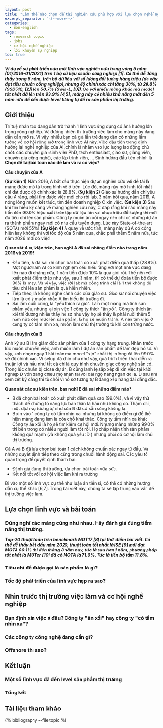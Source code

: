 ```yaml
---
layout: post
title: "Làm thế nào chọn đề tài nghiên cứu phù hợp với lựa chọn nghề nghiệp trong ngành trí tuệ nhân tạo?"
excerpt_separator: "<!--more-->"
categories:
  - non-english
tags:
  - research topic
  - jobs
  - cơ hội nghề nghiệp
  - lời khuyên sự nghiệp
toc: true
---
```


<div id="chart"></div>

<script>

// set the dimensions and margins of the graph
var margin = {top: 10, right: 30, bottom: 30, left: 50},
    width = 800 - margin.left - margin.right,
    height = 400 - margin.top - margin.bottom;

// append the svg object to the body of the page
var svg = d3.select("#chart")
  .append("svg")
    .attr("width", width + margin.left + margin.right)
    .attr("height", height + margin.top + margin.bottom)
  .append("g")
    .attr("transform",
          "translate(" + margin.left + "," + margin.top + ")");
var x = d3.scaleTime().range([0, width]);
var y = d3.scaleLinear().range([height, 0]);
var paddingForText = 10;
  // gridlines in x axis function
  function make_x_gridlines() {		
      return d3.axisBottom(x)
          .ticks(3)
  }

  // gridlines in y axis function
  function make_y_gridlines() {		
      return d3.axisLeft(y)
          .ticks(5)
  }
//Read the data
d3.csv("/assets/coco_perf.csv",

  // When reading the csv, I must format variables:
  function(d){
    return { year : d3.timeParse("%Y-%m-%d")(d.year), map : d.map, name: d.name }
  },

  // Now I can use this dataset:
  function(data) {

    // Add X axis --> it is a date format
    var x = d3.scaleTime()
      .domain(d3.extent(data, function(d) { return d.year; }))
      .range([ 0, width]);
    svg.append("g")
      .attr("transform", "translate(0," + height + ")")
      .call(d3.axisBottom(x));
    svg.append("text")             
      .attr("transform",
            "translate(" + (width/2) + " ," + 
                           (height + margin.top + 20) + ")")
      .style("text-anchor", "middle")
      .text("Released Year");
       // text label for the y axis
  svg.append("text")
      .attr("transform", "rotate(-90)")
      .attr("y", 0 - margin.left)
      .attr("x",0 - (height / 2))
      .attr("dy", "1em")
      .style("text-anchor", "middle")
      .text("Box mAP [%]"); 
    // add the X gridlines
    svg.append("g")			
        .attr("class", "grid")
        .attr("transform", "translate(0," + height + ")")
        .call(make_x_gridlines()
            .tickSize(-height)
            .tickFormat("")
        )

    // add the Y gridlines
    svg.append("g")			
        .attr("class", "grid")
        .call(make_y_gridlines()
            .tickSize(-width)
            .tickFormat("")
        )

    // Add Y axis
    var y = d3.scaleLinear()
      .domain([25, 60])
      .range([ height, 0]);
    svg.append("g")
      .call(d3.axisLeft(y));

    // Add the line
    svg.append("path")
      .datum(data)
      .attr("fill", "none")
      .attr("stroke", "green")
      .attr("stroke-width", 1.5)
      .attr("d", d3.line()
        .x(function(d) { return x(d.year) })
        .y(function(d) { return y(d.map) })
        )

    svg.append("g").selectAll("circle")
    .data(data)
    .enter()
    .append("circle")
    .attr("r", 4)
    .attr("cx", function(d) {
        return x(d.year)
    })
    .attr("cy", function(d) {
        return y(d.map)
    })
    .attr("fill", "red")
    .attr("stroke", "red")

svg.append("g").selectAll("text")
    .data(data)
    .enter()
    .append("text")
    .attr("x", function(d) {
        return x(d.year) - paddingForText
    })
    .attr("y", function(d) {
        return y(d.map) - paddingForText
    })
    .attr("fill", "green")
    .style("font-size", "12px")
    .text(function(d) {
        return d.name
    });

})

</script>
_**Ví dụ về sự phát triển của một lĩnh vực nghiên cứu trong vòng 5 năm (01/2016-01/2021) trên 1 bộ dữ liệu chuẩn công nghiệp [1]. Có thể dễ dàng thấy trong 5 năm, trên bộ dữ liệu với số lượng đối tượng hàng triệu (do vậy đạt tiêu chuẩn công nghiệp), nhưng độ chính xác chỉ tăng 30%, từ 28.8% (SSD512, [2]) lên 58.7% (Swin-L, [3]). So với nhiều mảng khác mà model tốt nhất đã lên trên 99.9% [4,5], mảng này có nhiều khả năng mất đến 5 năm nữa để đến được level tương tự để ra sản phẩm thị trường.**_
<!--more-->

## Giới thiệu
Trí tuệ nhân tạo đang dần trở thành 1 lĩnh vực ứng dụng có ảnh hưởng lớn trong công nghiệp.
Và đương nhiên thị trường việc làm cho mảng này đang dần dần mở ra.
Vì vậy, nhiều bạn cả già lẫn trẻ đang dần có những lầm tưởng về cơ hội rộng mở trong lĩnh vực AI này.
Việc đầu tiên trong định hướng lại nghề nghiệp của AI, chính là nhắm vào lực lượng lao động chủ chốt: các chuyên gia (sinh viên PhD, tech enthusiast, giáo sư, giảng viên, chuyên gia công nghệ), các lập trình viên, ...
Định hướng đầu tiên chính là __Chọn đề tài/bài toán nào để làm và ra có việc?__

__Câu chuyện của A__

__(Sự kiện 1)__ Năm 2016, A bắt đầu thực hiện dự án nghiên cứu với đề tài là mảng được mô tả trong hình vẽ ở trên. 
Lúc đó, mảng này mô hình tốt nhất chỉ đạt được độ chính xác là 28.8%.
__(Sự kiện 2)__ Giáo sư hướng dẫn chỉ yêu cầu A rằng, phải tìm được việc mới cho rời lab.
3 năm trôi qua, năm 2019, A nóng lòng muốn kết thúc, tìm đến doanh nghiệp C xin việc.
__(Sự kiện 3)__ Sau khi tìm hiểu kỹ càng về mảng nghiên cứu này, C đáp rằng khi nào mảng này tiến đến 99.9% hiệu suất trên tập dữ liệu lớn vài chục triệu đối tượng thì mới đủ tiêu chí lên sản phẩm.
Công ty muốn ăn xổi ngay nên chỉ có những dự án ra thành phẩm ngay mới có nhu cầu tuyển dụng.
Lúc này State-of-the-art (SOTA) mới 55%!
__(Sự kiện 4)__ A quay về ước tính, mảng này dù A có cống hiến hay không thì với tốc độ của 5 năm qua, chắc phải thêm 5 năm nữa, tức năm 2026 mới có việc!

__Quan sát 4 sự kiện trên, bạn nghĩ A đã sai những điểm nào trong năm 2016 và 2019?__

* Đầu tiên, A đã sai khi chọn bài toán có xuất phát điểm quá thấp (28.8%). Một người làm AI có kinh nghiệm đều hiểu rằng với một lĩnh vực đang lên nào đi chăng nữa, 1 năm tiến được 10% là quá giỏi rồi. Thế nên với xuất phát điểm thấp như vậy, sau 3 năm, thì có thể dự đoán tiến bộ được 30% là may. Và vì vậy, việc rời lab mà công trình chỉ là 1 thứ không đủ tiêu chí lên sản phẩm là quá hiến nhiên.
* Tiếp theo, là không nghe cảnh cáo của giáo sư. Giáo sư nói chuyện việc làm là có ý muốn nhắc A tìm hiểu thị trường đi.
* Sai lầm cuối cùng, là "yếu thích ra gió". Làm một mảng mà tính sản phẩm yếu, nhưng lại xin việc 1 công ty thích "ăn xổi". Công ty thích ăn xổi thì đương nhiên thấy hồ sơ như vậy họ sẽ thấy là phải nuôi thêm 5 năm nữa đến mức lên sản phẩm, là họ sẽ muốn tránh. A nên tìm việc ở công ty có tầm nhìn xa, muốn làm chủ thị trường từ khi còn trứng nước.

__Câu chuyện của B__

Anh kỹ sư B làm giám đốc sản phẩm của 1 công ty hạng trung.
Nhân trước lúc muốn chuyển việc, anh muốn làm 1 dự án sản phẩm để làm đẹp hồ sơ.
Vì vậy, anh chọn ngay 1 bài toán mà model "xịn" nhất thị trường đã lên 99.0% về độ chính xác.
Vì setup đã chỉn chu như vậy, quá trình triển khai diễn ra thuận lợi và hầu như tất cả chỉ là quy trình chuyển giao công nghệ sẵn có.
Trong lúc chuẩn bị close dự án, B cũng lanh lẹ sắp xếp đi xin việc tại khời nghiệp D vốn đang chiêu mộ nhân tài với đãi ngộ hàng ngàn đô la.
D sau khi xem xét kỹ càng thì từ chối vì hồ sơ tương tự B đang xếp hàng dài dằng dặc.

__Quan sát các sự kiện trên, bạn nghĩ B đã sai những điểm nào?__

* B đã chọn bài toán có xuất phát điểm quá cao (99.0%), và vì vậy thử thách để chứng tỏ năng lực bản thân là hầu như không có. Thậm chí, một dịch vụ tương tự như của B đã có sẵn cũng không lạ.
* B xin vào 1 công ty có tầm nhìn xa, nhưng lại không có điểm gì để thể hiện mảng đang làm là còn chỗ khai thác. Công ty tầm nhìn xa khác Công ty ăn xổi là họ sẽ tìm kiếm cơ hội mới. Nhưng mảng những 99.0% thì bên trong có nhiều người làm tốt rồi. Họ chấp nhận tính sản phẩm không quá mạnh (và không quá yếu :D ) nhưng phải có cơ hội làm chủ thị trường.

Cả A và B đã lựa chọn bài toán 1 cách không chuẩn xác ngay từ đầu. Và những quyết định tiếp theo cũng trong chuỗi hành động sai. Các yếu tố quan trọng để quyết định thành bại:

* Đánh giá đúng thị trường, lựa chon bài toán vừa sức.
* Kết nối tốt với cơ hội việc làm khi ra trường.

Đi vào một số lĩnh vực cụ thể như luận án tiến sĩ, có thể có những hướng dẫn cụ thể khác [6,7]. Trong bài viết này, chúng ta sẽ tập trung vào vấn đề thị trường việc làm.

## Lựa chọn lĩnh vực và bài toán

### Đừng nghĩ các mảng cũng như nhau. Hãy đánh giá đúng tiềm năng thị trường.
<div id="chart2"></div>

<script>

// set the dimensions and margins of the graph
var margin = {top: 10, right: 30, bottom: 30, left: 50},
    width = 800 - margin.left - margin.right,
    height = 400 - margin.top - margin.bottom;

// append the svg object to the body of the page
var svg2 = d3.select("#chart2")
  .append("svg")
    .attr("width", width + margin.left + margin.right)
    .attr("height", height + margin.top + margin.bottom)
  .append("g")
    .attr("transform",
          "translate(" + margin.left + "," + margin.top + ")");
var x2 = d3.scaleTime().range([0, width]);
var y2 = d3.scaleLinear().range([height, 0]);
var paddingForText = 10;
  // gridlines in x axis function
  function make_x_gridlines() {		
      return d3.axisBottom(x2)
          .ticks(3)
  }

  // gridlines in y axis function
  function make_y_gridlines() {		
      return d3.axisLeft(y2)
          .ticks(5)
  }
//Read the data
d3.csv("/assets/mot17_perf.csv",

  // When reading the csv, I must format variables:
  function(d){
    return { year : d3.timeParse("%Y/%m/%d")(d.year), mota : d.MOTA, name: d.Tracker }
  },

  // Now I can use this dataset:
  function(data) {

    // Add X axis --> it is a date format
    var x = d3.scaleTime()
      .domain(d3.extent(data, function(d) { return d.year; }))
      .range([ 0, width]);
    svg2.append("g")
      .attr("transform", "translate(0," + height + ")")
      .call(d3.axisBottom(x));
    svg2.append("text")             
      .attr("transform",
            "translate(" + (width/2) + " ," + 
                           (height + margin.top + 20) + ")")
      .style("text-anchor", "middle")
      .text("Released Year");
       // text label for the y axis
  svg2.append("text")
      .attr("transform", "rotate(-90)")
      .attr("y", 0 - margin.left)
      .attr("x",0 - (height / 2))
      .attr("dy", "1em")
      .style("text-anchor", "middle")
      .text("MOTA [%]"); 
    // add the X gridlines
    svg2.append("g")			
        .attr("class", "grid")
        .attr("transform", "translate(0," + height + ")")
        .call(make_x_gridlines()
            .tickSize(-height)
            .tickFormat("")
        )

    // add the Y gridlines
    svg2.append("g")			
        .attr("class", "grid")
        .call(make_y_gridlines()
            .tickSize(-width)
            .tickFormat("")
        )

    // Add Y axis
    var y = d3.scaleLinear()
      .domain([55, 75])
      .range([ height, 0]);
    svg2.append("g")
      .call(d3.axisLeft(y));
    svg2.append("path")
      .datum(data)
      .attr("fill", "none")
      .attr("stroke", "n")
      .attr("stroke-width", 1.5)
      .attr("d", d3.line()
        .x(function(d) { return x(d.year) })
        .y(function(d) { return y(d.mota) })
        )

    svg2.append("g").selectAll("circle")
    .data(data)
    .enter()
    .append("circle")
    .attr("r", 4)
    .attr("cx", function(d) {
        return x(d.year)
    })
    .attr("cy", function(d) {
        return y(d.mota)
    })
    .attr("fill", "red")
    .attr("stroke", "red")

svg2.append("g").selectAll("text")
    .data(data)
    .enter()
    .append("text")
    .attr("x", function(d) {
        return x(d.year) - paddingForText
    })
    .attr("y", function(d) {
        return y(d.mota) - paddingForText
    })
    .attr("fill", "green")
    .style("font-size", "12px")
    .text(function(d) {
        return d.name
    });

})

</script>
_**Top-20 thuật toán trên benchmark MOT17 [8] tại thời điểm bài viết. Có thể dễ thấy bắt đầu năm 2020, thuật toán tốt nhất là ISE [9] mới đạt MOTA 60.1% thì đến tháng 3 năm nay, tức là sau hơn 1 năm, phương pháp tốt nhất là MOTer [10] đã có MOTA là 71.9%. Tức là tiến bộ tầm 11.8%.**_
### Tiêu chí để được gọi là sản phẩm là gì?

### Tốc độ phát triển của lĩnh vực hẹp ra sao?

## Nhìn trước thị trường việc làm và cơ hội nghề nghiệp

### Bạn định xin việc ở đâu? Công ty "ăn xổi" hay công ty "có tầm nhìn xa"?

### Các công ty công nghệ đang cần gì?

### Offshore thì sao?

## Kết luận

### Một số lĩnh vực đã đến level sản phẩm thị trường

### Tổng kết

## Tài liệu tham khảo

{% bibliography --file topic %}
